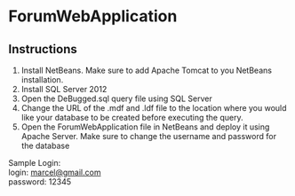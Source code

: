 # ForumWebApplication

<h2>Instructions</h2>

1)	Install NetBeans. Make sure to add Apache Tomcat to you NetBeans installation.
2)	Install SQL Server 2012
3)	Open the DeBugged.sql query file using SQL Server
4)	Change the URL of the .mdf and .ldf file to the location where you would like your database to be created before executing the query.
5)	Open the ForumWebApplication file in NetBeans and deploy it using Apache Server. Make sure to change the username and password for the database

Sample Login: </br>
login: marcel@gmail.com </br>
password: 12345
